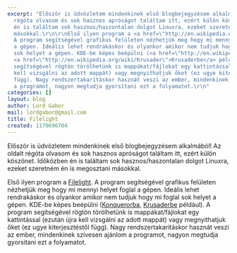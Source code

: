 ```yaml
---
excerpt: "Először is üdvözletem mindenkinek első blogbejegyzésem alkalmából! Az oldalt
  régóta olvasom és sok hasznos apróságot találtam itt, ezért külön köszönet. Időközben
  én is találtam sok hasznos/haszontalan dolgot Linuxra, ezeket szeretném én is megosztani
  másokkal.\r\n\r\nElső ilyen program a <a href=\"http://en.wikipedia.org/wiki/Filelight\">Filelight</a>.
  A program segítségével grafikus felületen nézhetjük meg hogy mi mennyi helyet foglal
  a gépen. Ideális lehet rendrakáskor és olyankor amikor nem tudjuk hogy mi foglal
  sok helyet a gépen. KDE-be képes beépülni (<a href=\"http://en.wikipedia.org/wiki/Konqueror\">Konquerorba</a>,
  <a href=\"http://en.wikipedia.org/wiki/Krusader\">Krusaderbe</a> például). A program
  segítségével rögtön törölhetünk is mappákat/fájlokat egy kattintással (ezután újra
  kell vizsgálni az adott mappát) vagy megnyithatjuk őket (ez ugye kiterjesztéstől
  függ). Nagy rendszertakarításkor hasznát veszi az ember, mindenkinek szívesen ajánlom
  a programot, nagyon megtudja gyorsítani ezt a folyamatot.\r\n"
categories: []
layout: blog
author: Lord Gabor
mail: lordgabor@gmail.com
title: Filelight
created: 1170696704
---
```

Először is üdvözletem mindenkinek első blogbejegyzésem alkalmából! Az oldalt régóta olvasom és sok hasznos apróságot találtam itt, ezért külön köszönet. Időközben én is találtam sok hasznos/haszontalan dolgot Linuxra, ezeket szeretném én is megosztani másokkal.

Első ilyen program a <a href="http://en.wikipedia.org/wiki/Filelight">Filelight</a>. A program segítségével grafikus felületen nézhetjük meg hogy mi mennyi helyet foglal a gépen. Ideális lehet rendrakáskor és olyankor amikor nem tudjuk hogy mi foglal sok helyet a gépen. KDE-be képes beépülni (<a href="http://en.wikipedia.org/wiki/Konqueror">Konquerorba</a>, <a href="http://en.wikipedia.org/wiki/Krusader">Krusaderbe</a> például). A program segítségével rögtön törölhetünk is mappákat/fájlokat egy kattintással (ezután újra kell vizsgálni az adott mappát) vagy megnyithatjuk őket (ez ugye kiterjesztéstől függ). Nagy rendszertakarításkor hasznát veszi az ember, mindenkinek szívesen ajánlom a programot, nagyon megtudja gyorsítani ezt a folyamatot.
<!--break--> 
